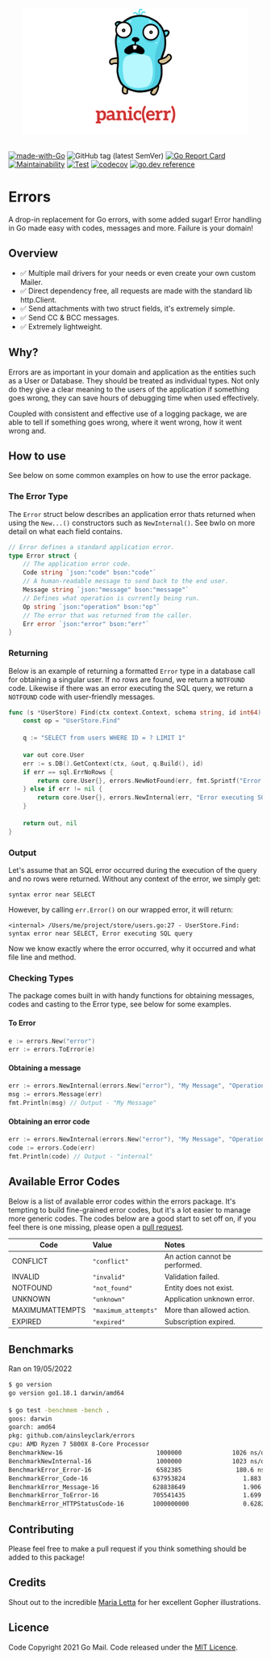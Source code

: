 <div align="center">
<img height="250" src="res/logo.svg" alt="Errors Logo" style="margin-bottom: 1rem" />
</div>

[![made-with-Go](https://img.shields.io/badge/Made%20with-Go-1f425f.svg)](http://golang.org)
![GitHub tag (latest SemVer)](https://img.shields.io/github/v/tag/ainsleyclark/errors?color=success&label=version&sort=semver)
[![Go Report Card](https://goreportcard.com/badge/github.com/ainsleyclark/errors)](https://goreportcard.com/report/github.com/ainsleyclark/errors)
[![Maintainability](https://api.codeclimate.com/v1/badges/b3afd7bf115341995077/maintainability)](https://codeclimate.com/github/ainsleyclark/errors/maintainability)
[![Test](https://github.com/ainsleyclark/errors/actions/workflows/test.yml/badge.svg?branch=master)](https://github.com/ainsleyclark/errors/actions/workflows/test.yml)
[![codecov](https://codecov.io/gh/ainsleyclark/errors/branch/master/graph/badge.svg?token=K27L8LS7DA)](https://codecov.io/gh/ainsleyclark/errors)
[![go.dev reference](https://img.shields.io/badge/go.dev-reference-007d9c?logo=go&logoColor=white&style=flat)](https://pkg.go.dev/github.com/ainsleyclark/errors)

# Errors

A drop-in replacement for Go errors, with some added sugar! Error handling in Go made easy with codes, messages and
more. Failure is your domain!

## Overview

- ✅ Multiple mail drivers for your needs or even create your own custom Mailer.
- ✅ Direct dependency free, all requests are made with the standard lib http.Client.
- ✅ Send attachments with two struct fields, it's extremely simple.
- ✅ Send CC & BCC messages.
- ✅ Extremely lightweight.

## Why?

Errors are as important in your domain and application as the entities such as a User or Database. They should be
treated as individual types. Not only do they give a clear meaning to the users of the application if something goes
wrong, they can save hours of debugging time when used effectively.

Coupled with consistent and effective use of a logging package, we are able to tell if something goes wrong, where it
went wrong, how it went wrong and.

## How to use

See below on some common examples on how to use the error package.

### The Error Type

The `Error` struct below describes an application error thats returned when using the `New...()` constructors such
as `NewInternal()`. See bwlo on more detail on what each field contains.

```go
// Error defines a standard application error.
type Error struct {
	// The application error code.
	Code string `json:"code" bson:"code"`
	// A human-readable message to send back to the end user.
	Message string `json:"message" bson:"message"`
	// Defines what operation is currently being run.
	Op string `json:"operation" bson:"op"`
	// The error that was returned from the caller.
	Err error `json:"error" bson:"err"`
}
```

### Returning

Below is an example of returning a formatted `Error` type in a database call for obtaining a singular user. If no rows
are found, we return a `NOTFOUND` code. Likewise if there was an error executing the SQL query, we return a `NOTFOUND`
code with user-friendly messages.

```go
func (s *UserStore) Find(ctx context.Context, schema string, id int64) (core.User, error) {
	const op = "UserStore.Find"

	q := "SELECT from users WHERE ID = ? LIMIT 1"

	var out core.User
	err := s.DB().GetContext(ctx, &out, q.Build(), id)
	if err == sql.ErrNoRows {
		return core.User{}, errors.NewNotFound(err, fmt.Sprintf("Error obtaining User with the ID: %d", id), op)
	} else if err != nil {
		return core.User{}, errors.NewInternal(err, "Error executing SQL query", op)
	}

	return out, nil
}
```

### Output

Let's assume that an SQL error occurred during the execution of the query and no rows were returned. Without any context
of the error, we simply get:

```
syntax error near SELECT
```

However, by calling `err.Error()` on our wrapped error, it will return:

```
<internal> /Users/me/project/store/users.go:27 - UserStore.Find: syntax error near SELECT, Error executing SQL query
```

Now we know exactly where the error occurred, why it occurred and what file line and method.

### Checking Types

The package comes built in with handy functions for obtaining messages, codes and casting to the Error type, see below
for some examples.

#### To Error

```go
e := errors.New("error")
err := errors.ToError(e)
```

#### Obtaining a message

```go
err := errors.NewInternal(errors.New("error"), "My Message", "Operation")
msg := errors.Message(err)
fmt.Println(msg) // Output - "My Message"
```

#### Obtaining an error code

```go
err := errors.NewInternal(errors.New("error"), "My Message", "Operation")
code := errors.Code(err)
fmt.Println(code) // Output - "internal"
```

## Available Error Codes

Below is a list of available error codes within the errors package. It's tempting to build fine-grained error codes, but
it's a lot easier to manage more generic codes. The codes below are a good start to set off on, if you feel there is one
missing, please open a [pull request](https://github.com/ainsleyclark/errors/pulls).

| Code            | Value                | Notes                          |
|-----------------|:---------------------|:-------------------------------|
| CONFLICT        | `"conflict"`         | An action cannot be performed. |
| INVALID         | `"invalid"`          | Validation failed.             |
| NOTFOUND        | `"not_found"`        | Entity does not exist.         |
| UNKNOWN         | `"unknown"`          | Application unknown error.     |
| MAXIMUMATTEMPTS | `"maximum_attempts"` | More than allowed action.      |
| EXPIRED         | `"expired"`          | Subscription expired.          |

## Benchmarks

Ran on 19/05/2022

```bash
$ go version
go version go1.18.1 darwin/amd64

$ go test -benchmem -bench .
goos: darwin
goarch: amd64
pkg: github.com/ainsleyclark/errors
cpu: AMD Ryzen 7 5800X 8-Core Processor
BenchmarkNew-16                          1000000              1026 ns/op            1320 B/op          6 allocs/op
BenchmarkNewInternal-16                  1000000              1023 ns/op            1320 B/op          6 allocs/op
BenchmarkError_Error-16                  6582385               180.6 ns/op           464 B/op          4 allocs/op
BenchmarkError_Code-16                  637953824                1.883 ns/op           0 B/op          0 allocs/op
BenchmarkError_Message-16               628838649                1.906 ns/op           0 B/op          0 allocs/op
BenchmarkError_ToError-16               705541435                1.699 ns/op           0 B/op          0 allocs/op
BenchmarkError_HTTPStatusCode-16        1000000000               0.6282 ns/op          0 B/op          0 allocs/op
```

## Contributing

Please feel free to make a pull request if you think something should be added to this package!

## Credits

Shout out to the incredible [Maria Letta](https://github.com/MariaLetta) for her excellent Gopher illustrations.

## Licence

Code Copyright 2021 Go Mail. Code released under the [MIT Licence](LICENSE).
